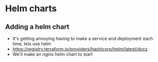 # Helm charts

## Adding a helm chart
- It's getting annoying having to make a service and deployment each time, lets use helm
- https://registry.terraform.io/providers/hashicorp/helm/latest/docs
- We'll make an nginx helm chart to start